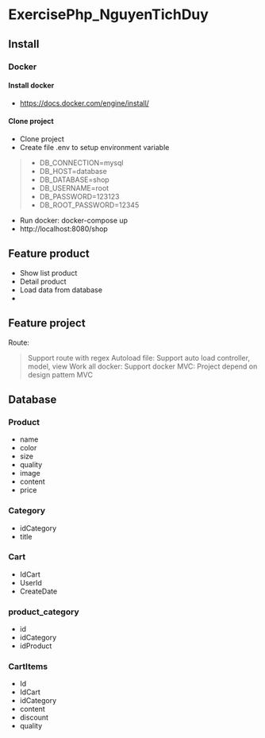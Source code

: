 # ExercisePhp_NguyenTichDuy

## Install

### Docker
#### Install docker 
- https://docs.docker.com/engine/install/

#### Clone project 
* Clone project
* Create file .env to setup environment variable
> * DB_CONNECTION=mysql
> * DB_HOST=database
> * DB_DATABASE=shop
> * DB_USERNAME=root
> * DB_PASSWORD=123123
> * DB_ROOT_PASSWORD=12345
* Run docker: docker-compose up 
* http://localhost:8080/shop

## Feature product

* Show list product
* Detail product
* Load data from database
* 

## Feature project
Route: 
> Support route with regex
Autoload file:
> Support auto load controller, model, view 
Work all docker:
> Support docker
MVC:
> Project depend on design pattem MVC

## Database

### Product
* name
* color
* size
* quality
* image
* content
* price
### Category
* idCategory
* title
### Cart
* IdCart
* UserId
* CreateDate
### product_category
* id
* idCategory
* idProduct
### CartItems
* Id
* IdCart
* idCategory
* content
* discount
* quality


